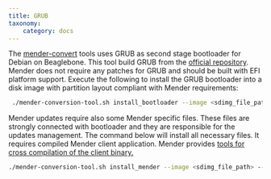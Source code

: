 ```yaml
---
title: GRUB
taxonomy:
    category: docs
---
```


The [mender-convert](https://github.com/mendersoftware/mender-conversion-tools?target=_blank) tools uses GRUB as second stage bootloader for Debian on Beaglebone. This tool build GRUB from the [official repository](https://www.gnu.org/software/grub/grub-download.html?target=_blank). Mender does not require any patches for GRUB and should be built with EFI platform support. Execute the following to install the GRUB bootloader into a disk image with partition layout compliant with Mender requirements:

```bash
 ./mender-conversion-tool.sh install_bootloader --image <sdimg_file_path> --device-type beaglebone --toolchain <cross_compiler_name e.g. arm-linux-gnueabihf>
```

Mender updates require also some Mender specific files. These files are strongly connected with bootloader and they are responsible for the updates management. The command below will install all necessary files. It requires compiled Mender client application. Mender provides [tools for cross compilation of the client binary.](https://github.com/mendersoftware/mender-crossbuild?target=_blank)

```bash
./mender-conversion-tool.sh install_mender --image <sdimg_file_path> --device-type beaglebone --artifact <name_of_artifact> --server <server_address_ip> --mender <path_to_compiled_mender_client_binary>
```
